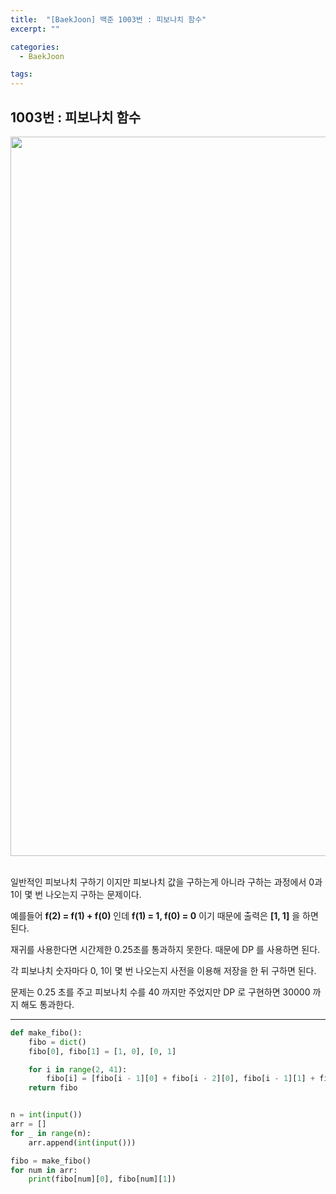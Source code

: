 ```yaml
---
title:  "[BaekJoon] 백준 1003번 : 피보나치 함수"
excerpt: ""

categories:
  - BaekJoon

tags:
---
```


## 1003번 : 피보나치 함수

<center><img width="1151" alt="fibo" src="https://user-images.githubusercontent.com/54533309/92079208-7fcd7680-edfa-11ea-9d68-2ade7df6f70e.png">
</center>

<br>

일반적인 피보나치 구하기 이지만 피보나치 값을 구하는게 아니라 구하는 과정에서 0과 1이 몇 번 나오는지 구하는 문제이다.

예를들어 **f(2) = f(1) + f(0)** 인데 **f(1) = 1, f(0) = 0** 이기 때문에 출력은 **[1, 1]** 을 하면 된다.

재귀를 사용한다면 시간제한 0.25초를 통과하지 못한다. 때문에 DP 를 사용하면 된다.

각 피보나치 숫자마다 0, 1이 몇 번 나오는지 사전을 이용해 저장을 한 뒤 구하면 된다.

문제는 0.25 초를 주고 피보나치 수를 40 까지만 주었지만 DP 로 구현하면 30000 까지 해도 통과한다.

---

```python
def make_fibo():
	fibo = dict()
	fibo[0], fibo[1] = [1, 0], [0, 1]

	for i in range(2, 41):
		fibo[i] = [fibo[i - 1][0] + fibo[i - 2][0], fibo[i - 1][1] + fibo[i - 2][1]]
	return fibo


n = int(input())
arr = []
for _ in range(n):
	arr.append(int(input()))

fibo = make_fibo()
for num in arr:
	print(fibo[num][0], fibo[num][1])
```
